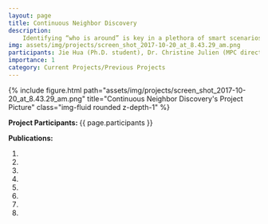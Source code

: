 ```yaml
---
layout: page
title: Continuous Neighbor Discovery
description:
    Identifying “who is around” is key in a plethora of smart scenarios. Our work in this area investigates how to use off-the-shelf devices and technologies (e.g., WiFi direct and Bluetooth Low Energy) to enable lightweight and energy efficient device-to-device continuous discovery. While many solutions exist, they often take a theoretical approach, reasoning about protocol behavior with an abstract model that makes simplifying assumptions about the environment. This approach creates a gap between protocol implementations and the models used during design and analysis. Our work, in contrast is focused on solutions that can be realistically implemented and deployed on real devices and in support of real applications in a way that honestly considers real-world constraints. For instance, our approaches consider the very real effects of packet collisions, which have a real and measurable impact on applications relying on device-to-device neighbor discovery. To our knowledge, this is a first in this domain. Our ultimate goal is to directly empower developers with the ability to determine the optimal protocol configuration for their applications.
img: assets/img/projects/screen_shot_2017-10-20_at_8.43.29_am.png
participants: Jie Hua (Ph.D. student), Dr. Christine Julien (MPC director), Amy L. Murphy (Collaborator), Gian Pietro Picco (Collaborator)
importance: 1
category: Current Projects/Previous Projects
---
```


<div class="row">
    <div class="col-sm mt-3 mt-md-0">
        {% include figure.html path="assets/img/projects/screen_shot_2017-10-20_at_8.43.29_am.png" title="Continuous Neighbor Discovery's Project Picture" class="img-fluid rounded z-depth-1" %}
    </div>
</div>

<b>Project Participants: </b> 
{{ page.participants }}


<b>Publications: </b>

<ol>
  <li></li>
  <li></li>
  <li></li>
  <li></li>
  <li></li>
  <li></li>
  <li></li>
  <li></li>
</ol>

